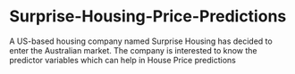# Surprise-Housing-Price-Predictions
A US-based housing company named Surprise Housing has decided to enter the Australian market. The company is interested to know the predictor variables which can help in House Price predictions 
